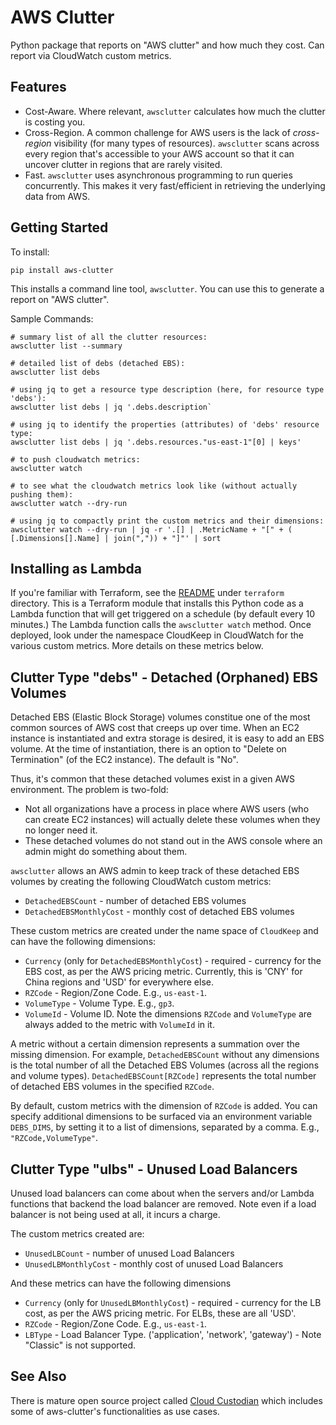 # AWS Clutter

Python package that reports on "AWS clutter" and how much they cost. Can report via CloudWatch custom metrics.

## Features
* Cost-Aware. Where relevant, `awsclutter` calculates how much the clutter is costing you.
* Cross-Region. A common challenge for AWS users is the lack of *cross-region* visibility (for many types of resources). `awsclutter` scans across every region that's accessible to your AWS account so that it can uncover clutter in regions that are rarely visited.
* Fast.  `awsclutter` uses asynchronous programming to run queries concurrently. This makes it very fast/efficient in retrieving the underlying data from AWS.

## Getting Started
To install:
```
pip install aws-clutter
```
This installs a command line tool, `awsclutter`. You can use this to generate a report on "AWS clutter". 

Sample Commands:
```
# summary list of all the clutter resources:
awsclutter list --summary

# detailed list of debs (detached EBS):
awsclutter list debs 

# using jq to get a resource type description (here, for resource type 'debs'):
awsclutter list debs | jq '.debs.description`

# using jq to identify the properties (attributes) of 'debs' resource type:
awsclutter list debs | jq '.debs.resources."us-east-1"[0] | keys'

# to push cloudwatch metrics:
awsclutter watch

# to see what the cloudwatch metrics look like (without actually pushing them):
awsclutter watch --dry-run

# using jq to compactly print the custom metrics and their dimensions:
awsclutter watch --dry-run | jq -r '.[] | .MetricName + "[" + ( [.Dimensions[].Name] | join(",")) + "]"' | sort
```

## Installing as Lambda
If you're familiar with Terraform, see the [README](https://github.com/cloudkeep-io/aws-clutter/blob/main/terraform/README.md) under `terraform` directory. This is a Terraform module that installs this Python code as a Lambda function that will get triggered on a schedule (by default every 10 minutes.) The Lambda function calls the `awsclutter watch` method. Once deployed, look under the namespace CloudKeep in CloudWatch for the various custom metrics. More details on these metrics below.


## Clutter Type "debs" - Detached (Orphaned) EBS Volumes

Detached EBS (Elastic Block Storage) volumes constitue one of the most common sources of AWS cost that creeps up over time. When an EC2 instance is instantiated and extra storage is desired, it is easy to add an EBS volume. At the time of instantiation, there is an option to "Delete on Termination" (of the EC2 instance). The default is "No".

Thus, it's common that these detached volumes exist in a given AWS environment. The problem is two-fold:
* Not all organizations have a process in place where AWS users (who can create EC2 instances) will actually delete these volumes when they no longer need it.
* These detached volumes do not stand out in the AWS console where an admin might do something about them.

`awsclutter` allows an AWS admin to keep track of these detached EBS volumes by creating the following CloudWatch custom metrics:
* `DetachedEBSCount` - number of detached EBS volumes
* `DetachedEBSMonthlyCost` - monthly cost of detached EBS volumes

These custom metrics are created under the name space of `CloudKeep` and can have the following dimensions:
* `Currency` (only for `DetachedEBSMonthlyCost`) - required - currency for the EBS cost, as per the AWS pricing metric. Currently, this is 'CNY' for China regions and 'USD' for everywhere else.
* `RZCode` - Region/Zone Code. E.g., `us-east-1`.
* `VolumeType` - Volume Type. E.g., `gp3`.
* `VolumeId` - Volume ID. Note the dimensions `RZCode` and `VolumeType` are always added to the metric with `VolumeId` in it.

A metric without a certain dimension represents a summation over the missing dimension. For example, `DetachedEBSCount` without any dimensions is the total number of all the Detached EBS Volumes (across all the regions and volume types). `DetachedEBSCount[RZCode]` represents the total number of detached EBS volumes in the specified `RZCode`.

By default, custom metrics with the dimension of `RZCode` is added. You can specify additional dimensions to be surfaced via an environment variable `DEBS_DIMS`, by setting it to a list of dimensions, separated by a comma. E.g., `"RZCode,VolumeType"`.


## Clutter Type "ulbs" - Unused Load Balancers

Unused load balancers can come about when the servers and/or Lambda functions that backend the load balancer are removed. Note even if a load balancer is not being used at all, it incurs a charge.

The custom metrics created are:
* `UnusedLBCount` - number of unused Load Balancers
* `UnusedLBMonthlyCost` - monthly cost of unused Load Balancers

And these metrics can have the following dimensions
* `Currency` (only for `UnusedLBMonthlyCost`) - required - currency for the LB cost, as per the AWS pricing metric. For ELBs, these are all 'USD'.
* `RZCode` - Region/Zone Code. E.g., `us-east-1`.
* `LBType` - Load Balancer Type. ('application', 'network', 'gateway') - Note "Classic" is not supported.


## See Also
There is mature open source project called [Cloud Custodian](https://github.com/cloud-custodian/cloud-custodian) which includes some of aws-clutter's functionalities as use cases.

